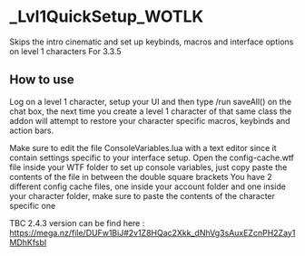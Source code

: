 # _Lvl1QuickSetup_WOTLK
Skips the intro cinematic and set up keybinds, macros and interface options on level 1 characters
For 3.3.5

## How to use
Log on a level 1 character, setup your UI and then type /run saveAll() on the chat box, the next time you create a level 1 character of that same class the addon will attempt to restore your character specific macros, keybinds and action bars.

Make sure to edit the file ConsoleVariables.lua with a text editor since it contain settings specific to your interface setup.
Open the config-cache.wtf file inside your WTF folder to set up console variables, just copy paste the contents of the file in between the double square brackets
You have 2 different config cache files, one inside your account folder and one inside your character folder, make sure to paste the contents of the character specific one


TBC 2.4.3 version can be find here : https://mega.nz/file/DUFw1BiJ#2v1Z8HQac2Xkk_dNhVg3sAuxEZcnPH2Zay1MDhKfsbI
